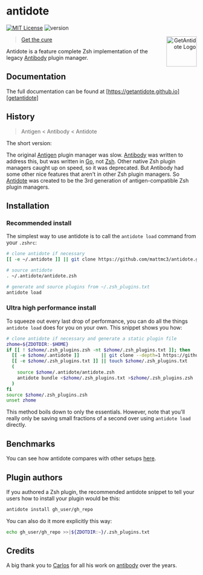 # antidote

[![MIT License](https://img.shields.io/badge/license-MIT-007EC7.svg)](/LICENSE)
![version](https://img.shields.io/badge/version-v1.1.0-ff69b4)

<a title="GetAntidote"
   href="https://getantidote.github.io"
   align="right">
<img align="right"
     height="80"
     alt="GetAntidote Logo"
     src="https://avatars.githubusercontent.com/u/101279220?s=80&v=4">
</a>

> [Get the cure][getantidote]</blockquote>

Antidote is a feature complete Zsh implementation of the legacy [Antibody][antibody]
plugin manager.

## Documentation

The full documentation can be found at [https://getantidote.github.io][getantidote]

## History

> Antigen < Antibody < Antidote

The short version:

The original [Antigen][antigen] plugin manager was slow. [Antibody][antibody] was
written to address this, but was written in [Go][go], not [Zsh][zsh]. Other native
Zsh plugin managers caught up on speed, so it was deprecated. But Antibody had some
other nice features that aren't in other Zsh plugin managers. So [Antidote][getantidote]
was created to be the 3rd generation of antigen-compatible Zsh plugin managers.

## Installation

### Recommended install

The simplest way to use antidote is to call the `antidote load` command from your
`.zshrc`:

```zsh
# clone antidote if necessary
[[ -e ~/.antidote ]] || git clone https://github.com/mattmc3/antidote.git ~/.antidote

# source antidote
. ~/.antidote/antidote.zsh

# generate and source plugins from ~/.zsh_plugins.txt
antidote load
```

### Ultra high performance install

To squeeze out every last drop of performance, you can do all the things
`antidote load` does for you on your own. This snippet shows you how:

```zsh
# clone antidote if necessary and generate a static plugin file
zhome=${ZDOTDIR:-$HOME}
if [[ ! $zhome/.zsh_plugins.zsh -nt $zhome/.zsh_plugins.txt ]]; then
  [[ -e $zhome/.antidote ]]        || git clone --depth=1 https://github.com/mattmc3/antidote.git $zhome/.antidote
  [[ -e $zhome/.zsh_plugins.txt ]] || touch $zhome/.zsh_plugins.txt
  (
    source $zhome/.antidote/antidote.zsh
    antidote bundle <$zhome/.zsh_plugins.txt >$zhome/.zsh_plugins.zsh
  )
fi
source $zhome/.zsh_plugins.zsh
unset zhome
```

This method boils down to only the essentials. However, note that you'll really only be
saving small fractions of a second over using `antidote load` directly.

## Benchmarks

You can see how antidote compares with other setups [here][benchmarks].

## Plugin authors

If you authored a Zsh plugin, the recommended antidote snippet to tell your users how to
install your plugin would be this:

```zsh
antidote install gh_user/gh_repo
```

You can also do it more explicitly this way:

```zsh
echo gh_user/gh_repo >>|${ZDOTDIR:~}/.zsh_plugins.txt
```

## Credits

A big thank you to [Carlos](https://twitter.com/caarlos0) for all his work on
[antibody] over the years.

[antigen]:        https://github.com/zsh-users/antigen
[antibody]:       https://github.com/getantibody/antibody
[getantidote]:    https://getantidote.github.io
[go]:             https://go.dev
[benchmarks]:     https://github.com/romkatv/zsh-bench/blob/master/doc/linux-desktop.md
[zsh]:            https://www.zsh.org


